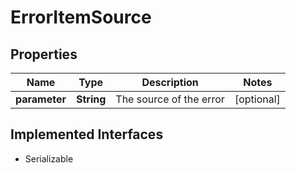 

# ErrorItemSource


## Properties

Name | Type | Description | Notes
------------ | ------------- | ------------- | -------------
**parameter** | **String** | The source of the error |  [optional]


## Implemented Interfaces

* Serializable


